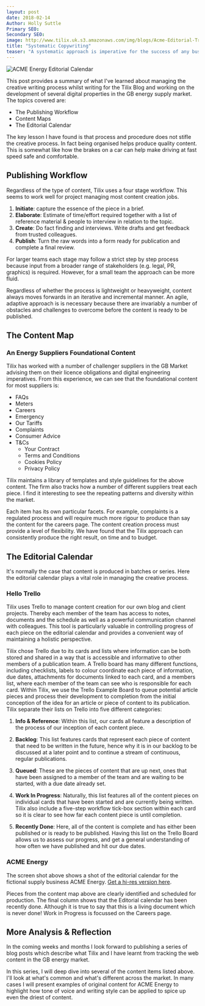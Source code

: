 ```yaml
---
layout: post
date: 2018-02-14
Author: Holly Suttle  
Primary SEO:  
Secondary SEO:
image: http://www.tilix.uk.s3.amazonaws.com/img/blogs/Acme-Editorial-Trello-600px.png   
title: "Systematic Copywriting"
teaser: "A systematic approach is imperative for the success of any business that relies on publishing content. In this post, I outline how Tilix directs and controls copywriting for our blog and our clients' websites."
---
```

![ACME Energy Editorial Calendar](http://www.tilix.uk.s3.amazonaws.com/img/blogs/Acme-Editorial-Trello-600px.png)

This post provides a summary of what I've learned about managing the creative writing process whilst writing for the Tilix Blog and working on the development of several digital properties in the GB energy supply market. The topics covered are:

- The Publishing Workflow
- Content Maps
- The Editorial Calendar

The key lesson I have found is that process and procedure does not stifle the creative process. In fact being organised helps produce quality content. This is somewhat like how the brakes on a car can help make driving at fast speed safe and comfortable.

## Publishing Workflow
Regardless of the type of content, Tilix uses a four stage workflow. This seems to work well for project managing most content creation jobs.

1. **Initiate**: capture the essence of the piece in a brief.
2. **Elaborate**: Estimate of time/effort required together with a list of reference material & people to interview in relation to the topic.
3. **Create**: Do fact finding and interviews. Write drafts and get feedback from trusted colleagues.
4. **Publish**: Turn the raw words into a form ready for publication and complete a final review.

For larger teams each stage may follow a strict step by step process because input from a broader range of stakeholders (e.g. legal, PR, graphics) is required. However, for a small team the approach can be more fluid.

Regardless of whether the process is lightweight or heavyweight, content always moves forwards in an iterative and incremental manner. An agile, adaptive approach is is necessary because there are invariably a number of obstacles and challenges to overcome before the content is ready to be published.

## The Content Map

### An Energy Suppliers Foundational Content
Tilix has worked with a number of challenger suppliers in the GB Market advising them on their licence obligations and digital engineering imperatives. From this experience, we can see that the foundational content for most suppliers is:

- FAQs
- Meters
- Careers
- Emergency
- Our Tariffs
- Complaints
- Consumer Advice
- T&Cs
    - Your Contract
    - Terms and Conditions
    - Cookies Policy
    - Privacy Policy

Tilix maintains a library of templates and style guidelines for the above content. The firm also tracks how a number of different suppliers treat each piece. I find it interesting to see the repeating patterns and diversity within the market.

Each item has its own particular facets. For example, complaints is a regulated process and will require much more rigour to produce than say the content for the careers page. The content creation process must provide a level of flexibility. We have found that the Tilix approach can consistently produce the right result, on time and to budget.

## The Editorial Calendar
It's normally the case that content is produced in batches or series. Here the editorial calendar plays a vital role in managing the creative process.

### Hello Trello
Tilix uses Trello to manage content creation for our own blog and client projects. Thereby each member of the team has access to notes, documents and the schedule as well as a powerful communication channel with colleagues. This tool is particularly valuable in controlling progress of each piece on the editorial calendar and provides a convenient way of maintaining a holistic perspective.

Tilix chose Trello due to its cards and lists where information can be both stored and shared in a way that is accessible and informative to other members of a publication team. A Trello board has many different functions, including checklists, labels to colour coordinate each piece of information, due dates, attachments for documents linked to each  card, and a members list, where each member of the team can see who is responsible for each card. Within Tilix, we use the Trello Example Board to queue potential article pieces and process their development to completion from the initial conception of the idea for an article or piece of content to its  publication. Tilix separate their lists on Trello into five different categories:

1. **Info & Reference**: Within this list, our cards all feature a description of the process of our inception of each content piece.

2. **Backlog**: This list features cards that represent each piece of content that need to be written in the future, hence why it is in our backlog to be discussed at a later point and to continue a stream of continuous, regular publications.

3. **Queued**: These are the pieces of content that are up next, ones that have been assigned to a member of the team and are waiting to be started, with a due date already set.

4. **Work In Progress**: Naturally, this list features all of the content pieces on individual cards that have been started and are currently being written. Tilix also include a five-step workflow tick-box section within each card so it is clear to see how far each content piece is until completion.

5. **Recently Done**: Here, all of the content is complete and has either been published or is ready to be published. Having this list on the Trello Board allows us to assess our progress, and get a general understanding of how often we have published and hit our due dates.

### ACME Energy
The screen shot above shows a shot of the editorial calendar for the fictional supply business ACME Energy. [Get a hi-res version here](http://www.tilix.uk.s3.amazonaws.com/img/blogs/Acme-Editorial-Trello.png).

Pieces from the content map above are clearly identified and scheduled for production. The final column shows that the Editorial calendar has been recently done. Although it is true to say that this is a living document which is never done! Work in Progress is focussed on the Careers page.

## More Analysis & Reflection
In the coming weeks and months I look forward to publishing a series of blog posts which describe what Tilix and I have learnt from tracking the web content in the GB energy market.

In this series, I will deep dive into several of the content items listed above. I'll look at what's common and what's different across the market. In many cases I will present examples of original content for ACME Energy to highlight how tone of voice and writing style can be applied to spice up even the driest of content.
